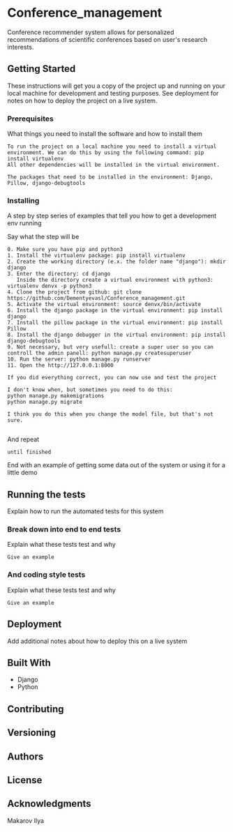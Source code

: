 # Conference_management
Conference recommender system allows for personalized recommendations of scientific conferences based on user's research interests. 

## Getting Started

These instructions will get you a copy of the project up and running on your local machine for development and testing purposes. See deployment for notes on how to deploy the project on a live system.

### Prerequisites

What things you need to install the software and how to install them

```
To run the project on a local machine you need to install a virtual environment. We can do this by using the following command: pip install virtualenv
All other dependencies will be installed in the virtual environment.

The packages that need to be installed in the environment: Django, Pillow, django-debugtools
```

### Installing

A step by step series of examples that tell you how to get a development env running

Say what the step will be

```
0. Make sure you have pip and python3
1. Install the virtualenv package: pip install virtualenv
2. Create the working directory (e.x. the folder name "django"): mkdir django
3. Enter the directory: cd django 
   Inside the directory create a virtual environment with python3: virtualenv denvx -p python3
4. Clone the project from github: git clone https://github.com/Dementyevasl/Conference_management.git
5. Activate the virtual environment: source denvx/bin/activate
6. Install the django package in the virtual environment: pip install django
7. Install the pillow package in the virtual environment: pip install Pillow
8. Install the django debugger in the virtual environment: pip install django-debugtools
9. Not necessary, but very usefull: create a super user so you can controll the admin panell: python manage.py createsuperuser
10. Run the server: python manage.py runserver
11. Open the http://127.0.0.1:8000

If you did everything correct, you can now use and test the project

I don't know when, but sometimes you need to do this:
python manage.py makemigrations
python manage.py migrate

I think you do this when you change the model file, but that's not sure.


```

And repeat

```
until finished
```

End with an example of getting some data out of the system or using it for a little demo

## Running the tests

Explain how to run the automated tests for this system

### Break down into end to end tests

Explain what these tests test and why

```
Give an example
```

### And coding style tests

Explain what these tests test and why

```
Give an example
```

## Deployment

Add additional notes about how to deploy this on a live system

## Built With

* Django
* Python

## Contributing


## Versioning



## Authors



## License



## Acknowledgments

Makarov Ilya 
